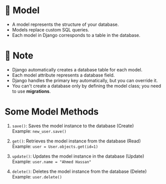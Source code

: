 # 📑 Model

- A model represents the structure of your database.
- Models replace custom SQL queries.
- Each model in Django corresponds to a table in the database.

# 📑 Note

- Django automatically creates a database table for each model.
- Each model attribute represents a database field.
- Django handles the primary key automatically, but you can override it.
- You can't create a database only by defining the model class; you need to use **migrations**.

# Some Model Methods

1. `save()`: Saves the model instance to the database (Create)  
   Example: `new_user.save()`

2. `get()`: Retrieves the model instance from the database (Read)  
   Example: `user = User.objects.get(id=1)`

3. `update()`: Updates the model instance in the database (Update)  
   Example: `user.name = "Ahmed Hassan"`

4. `delete()`: Deletes the model instance from the database (Delete)  
   Example: `user.delete()`
